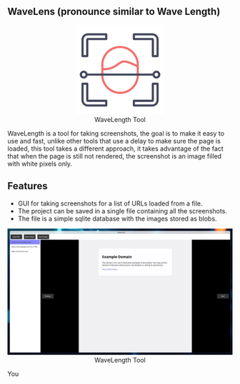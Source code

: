## WaveLens (pronounce similar to Wave Length)
<p align="center">
<img src="images/wavelens.png" alt="drawing" width="200"/><br />
WaveLength Tool
</p>

WaveLength is a tool for taking screenshots, the goal is to make it easy to use and fast, unlike other tools that use a delay to make sure the page is loaded, this tool takes a different approach, it takes advantage of the fact that when the page is still not rendered, the screenshot is an image filled with white pixels only.

## Features
- GUI for taking screenshots for a list of URLs loaded from a file.
- The project can be saved in a single file containing all the screenshots.
- The file is a simple sqlite database with the images stored as blobs.

<p align="center">
<img src="images/wavelens_sample.png" alt="drawing"/><br />
WaveLength Tool
</p>

You 